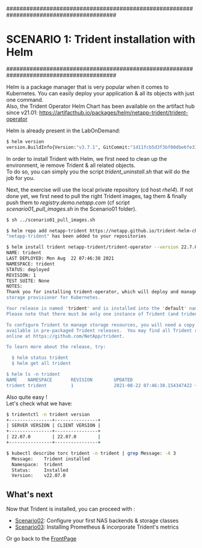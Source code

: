 #########################################################################################
# SCENARIO 1: Trident installation with Helm
#########################################################################################

Helm is a package manager that is very popular when it comes to Kubernetes. You can easily deploy your application & all its objects with just one command.  
Also, the Trident Operator Helm Chart has been available on the artifact hub since v21.01:
https://artifacthub.io/packages/helm/netapp-trident/trident-operator

Helm is already present in the LabOnDemand:

```bash
$ helm version
version.BuildInfo{Version:"v3.7.1", GitCommit:"1d11fcb5d3f3bf00dbe6fe31b8412839a96b3dc4", GitTreeState:"clean", GoVersion:"go1.16.9"}
```

In order to install Trident with Helm, we first need to clean up the environment, ie remove Trident & all related objects.  
To do so, you can simply you the script _trident_uninstall.sh_ that will do the job for you.

Next, the exercise will use the local private repository (cd host _rhel4_). If not done yet, we first need to pull the right Trident images, tag them & finally push them to _registry.demo.netapp.com_ (cf script _scenario01_pull_images.sh_ in the Scenario01 folder).

```bash
$ sh ../scenario01_pull_images.sh 

$ helm repo add netapp-trident https://netapp.github.io/trident-helm-chart
"netapp-trident" has been added to your repositories

$ helm install trident netapp-trident/trident-operator --version 22.7.0 -n trident --create-namespace --set tridentAutosupportImage=registry.demo.netapp.com/trident-autosupport:22.07.0,operatorImage=registry.demo.netapp.com/trident-operator:22.07.0,tridentImage=registry.demo.netapp.com/trident:22.07.0
NAME: trident
LAST DEPLOYED: Mon Aug  22 07:46:38 2021
NAMESPACE: trident
STATUS: deployed
REVISION: 1
TEST SUITE: None
NOTES:
Thank you for installing trident-operator, which will deploy and manage NetApp's Trident CSI
storage provisioner for Kubernetes.

Your release is named 'trident' and is installed into the 'default' namespace.
Please note that there must be only one instance of Trident (and trident-operator) in a Kubernetes cluster.

To configure Trident to manage storage resources, you will need a copy of tridentctl, which is
available in pre-packaged Trident releases.  You may find all Trident releases and source code
online at https://github.com/NetApp/trident.

To learn more about the release, try:

  $ helm status trident
  $ helm get all trident

$ helm ls -n trident
NAME    NAMESPACE       REVISION        UPDATED                                 STATUS          CHART                           APP VERSION
trident trident         1               2021-08-22 07:46:38.154347422 +0000 UTC deployed        trident-operator-22.07.0        22.07.0
```

Also quite easy !  
Let's check what we have:

```bash
$ tridentctl -n trident version
+----------------+----------------+
| SERVER VERSION | CLIENT VERSION |
+----------------+----------------+
| 22.07.0        | 22.07.0        |
+----------------+----------------+

$ kubectl describe torc trident -n trident | grep Message: -A 3
  Message:    Trident installed
  Namespace:  trident
  Status:     Installed
  Version:    v22.07.0
```

## What's next

Now that Trident is installed, you can proceed with :  

- [Scenario02](../../Scenario02):  Configure your first NAS backends & storage classes  
- [Scenario03](../../Scenario03):  Installing Prometheus & incorporate Trident's metrics  

Or go back to the [FrontPage](https://github.com/YvosOnTheHub/LabNetApp)